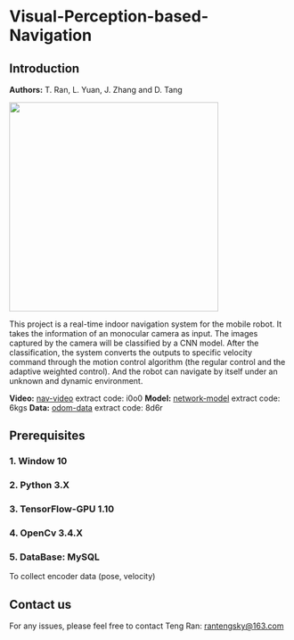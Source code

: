 # Visual-Perception-based-Navigation
## Introduction
**Authors:** T. Ran, L. Yuan, J. Zhang and D. Tang

<img src="https://github.com/rantengsky/Visual-Perception-based-Navigation/blob/master/pictures/fig1.png" width="375">

This project is a real-time indoor navigation system for the mobile robot. It takes the information of an monocular camera as input. The images captured by the camera will be classified by a CNN model. After the classification, the system converts the outputs to specific velocity command through the motion control algorithm (the regular control and the adaptive weighted control). And the robot can navigate by itself under an unknown and dynamic environment.

**Video:** [nav-video](https://pan.baidu.com/s/17zI-3hvoyymZo-VmJHAnJg)   extract code: i0o0
**Model:** [network-model](https://pan.baidu.com/s/1AvrePbG8SOTmA-vhfefkew)   extract code: 6kgs
**Data:** [odom-data](https://pan.baidu.com/s/1Heun0oYAMllRR-Ewj8MScA)   extract code: 8d6r

## Prerequisites

### 1. Window 10

### 2. Python 3.X

### 3. TensorFlow-GPU 1.10

### 4. OpenCv 3.4.X

### 5. DataBase: MySQL

To collect encoder data (pose, velocity)

## Contact us

For any issues, please feel free to contact Teng Ran: rantengsky@163.com

